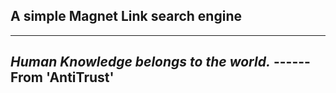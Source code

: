## A simple Magnet Link search engine
---
***Human Knowledge belongs to the world.*** 
                     ------ From 'AntiTrust'
---
 

